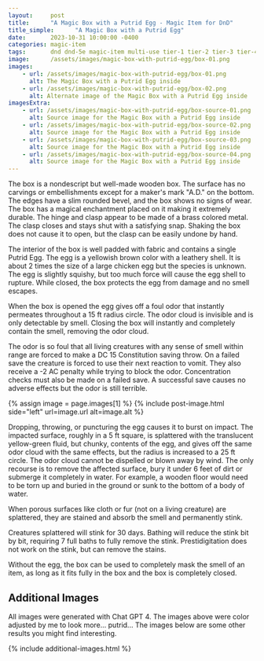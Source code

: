 ```yaml
---
layout:     post
title:      "A Magic Box with a Putrid Egg - Magic Item for DnD"
title_simple:      "A Magic Box with a Putrid Egg"
date:       2023-10-31 10:00:00 -0400
categories: magic-item
tags:       dnd dnd-5e magic-item multi-use tier-1 tier-2 tier-3 tier-4
image:      /assets/images/magic-box-with-putrid-egg/box-01.png
images:
    - url: /assets/images/magic-box-with-putrid-egg/box-01.png
      alt: The Magic Box with a Putrid Egg inside
    - url: /assets/images/magic-box-with-putrid-egg/box-02.png
      alt: Alternate image of the Magic Box with a Putrid Egg inside
imagesExtra:
    - url: /assets/images/magic-box-with-putrid-egg/box-source-01.png
      alt: Source image for the Magic Box with a Putrid Egg inside
    - url: /assets/images/magic-box-with-putrid-egg/box-source-02.png
      alt: Source image for the Magic Box with a Putrid Egg inside
    - url: /assets/images/magic-box-with-putrid-egg/box-source-03.png
      alt: Source image for the Magic Box with a Putrid Egg inside
    - url: /assets/images/magic-box-with-putrid-egg/box-source-04.png
      alt: Source image for the Magic Box with a Putrid Egg inside
---
```


The box is a nondescript but well-made wooden box. The surface has no carvings or embellishments except for a maker's mark "A.D." on the bottom.  The edges have a slim rounded bevel, and the box shows no signs of wear. The box has a magical enchantment placed on it making it extremely durable.  The hinge and clasp appear to be made of a brass colored metal. The clasp closes and stays shut with a satisfying snap. Shaking the box does not cause it to open, but the clasp can be easily undone by hand.

The interior of the box is well padded with fabric and contains a single Putrid Egg. The egg is a yellowish brown color with a leathery shell. It is about 2 times the size of a large chicken egg but the species is unknown. The egg is slightly squishy, but too much force will cause the egg shell to rupture. While closed, the box protects the egg from damage and no smell escapes.

When the box is opened the egg gives off a foul odor that instantly permeates throughout a 15 ft radius circle. The odor cloud is invisible and is only detectable by smell. Closing the box will instantly and completely contain the smell, removing the odor cloud.

The odor is so foul that all living creatures with any sense of smell within range are forced to make a DC 15 Constitution saving throw. On a failed save the creature is forced to use their next reaction to vomit. They also receive a -2 AC penalty while trying to block the odor. Concentration checks must also be made on a failed save. A successful save causes no adverse effects but the odor is still terrible.

{% assign image = page.images[1] %}
{% include post-image.html side="left" url=image.url alt=image.alt %}

Dropping, throwing, or puncturing the egg causes it to burst on impact. The impacted surface, roughly in a 5 ft square, is splattered with the translucent yellow-green fluid, but chunky, contents of the egg, and gives off the same odor cloud with the same effects, but the radius is increased to a 25 ft circle. The odor cloud cannot be dispelled or blown away by wind. The only recourse is to remove the affected surface, bury it under 6 feet of dirt or submerge it completely in water. For example, a wooden floor would need to be torn up and buried in the ground or sunk to the bottom of a body of water.

When porous surfaces like cloth or fur (not on a living creature) are splattered, they are stained and absorb the smell and permanently stink.

Creatures splattered will stink for 30 days. Bathing will reduce the stink bit by bit, requiring 7 full baths to fully remove the stink. Prestidigitation does not work on the stink, but can remove the stains.

Without the egg, the box can be used to completely mask the smell of an item, as long as it fits fully in the box and the box is completely closed.

## Additional Images

All images were generated with Chat GPT 4. The images above were color adjusted by me to look more... putrid... The images below are some other results you might find interesting.

{% include additional-images.html %}

